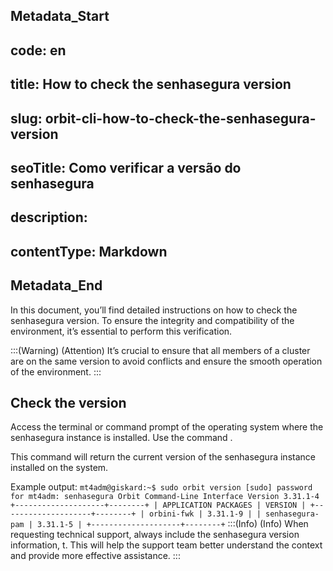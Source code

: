 ## Metadata_Start 
## code: en
## title: How to check the senhasegura version 
## slug: orbit-cli-how-to-check-the-senhasegura-version 
## seoTitle: Como verificar a versão do senhasegura 
## description:  
## contentType: Markdown 
## Metadata_End
In this document, you’ll find detailed instructions on how to check the senhasegura version. To ensure the integrity and compatibility of the environment, it’s essential to perform this verification.

:::(Warning) (Attention)
It’s crucial to ensure that all members of a cluster are on the same version to avoid conflicts and ensure the smooth operation of the environment.
:::


## Check the version
Access the terminal or command prompt of the operating system where the senhasegura instance is installed.
Use the command .

This command will return the current version of the senhasegura instance installed on the system.

Example output:
`
mt4adm@giskard:~$ sudo orbit version
[sudo] password for mt4adm:
senhasegura Orbit Command-Line Interface
Version 3.31.1-4
+--------------------+--------+
| APPLICATION PACKAGES | VERSION |
+--------------------+--------+
| orbini-fwk | 3.31.1-9 |
| senhasegura-pam | 3.31.1-5 |
+--------------------+--------+
`
:::(Info) (Info)
When requesting technical support, always include the senhasegura version information, t. This will help the support team better understand the context and provide more effective assistance.
:::


